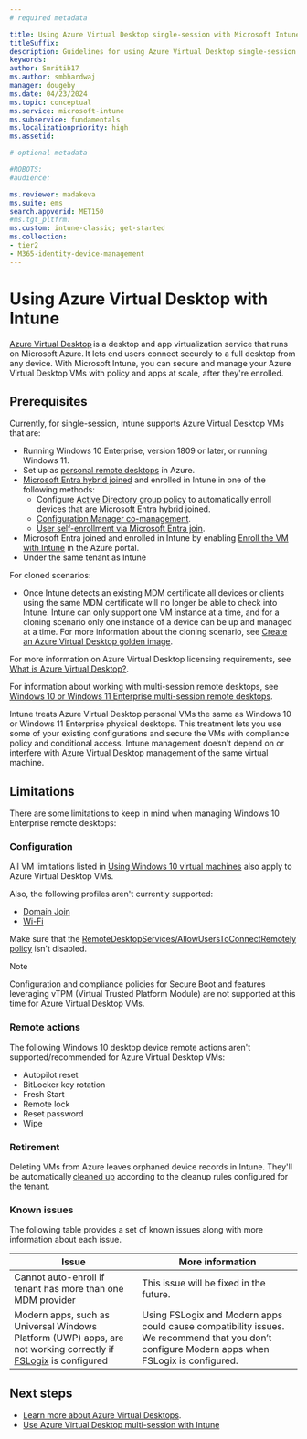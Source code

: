 ```yaml
---
# required metadata

title: Using Azure Virtual Desktop single-session with Microsoft Intune
titleSuffix: 
description: Guidelines for using Azure Virtual Desktop single-session with Microsoft Intune. 
keywords:
author: Smritib17  
ms.author: smbhardwaj
manager: dougeby
ms.date: 04/23/2024
ms.topic: conceptual
ms.service: microsoft-intune
ms.subservice: fundamentals
ms.localizationpriority: high
ms.assetid: 

# optional metadata

#ROBOTS:
#audience:

ms.reviewer: madakeva
ms.suite: ems
search.appverid: MET150
#ms.tgt_pltfrm:
ms.custom: intune-classic; get-started
ms.collection:
- tier2
- M365-identity-device-management
---
```


# Using Azure Virtual Desktop with Intune

[Azure Virtual Desktop](/azure/virtual-desktop/) is a desktop and app virtualization service that runs on Microsoft Azure. It lets end users connect securely to a full desktop from any device. With Microsoft Intune, you can secure and manage your Azure Virtual Desktop VMs with policy and apps at scale, after they're enrolled.

## Prerequisites

Currently, for single-session, Intune supports Azure Virtual Desktop VMs that are:

- Running Windows 10 Enterprise, version 1809 or later, or running Windows 11.
- Set up as [personal remote desktops](/azure/virtual-desktop/configure-host-pool-personal-desktop-assignment-type) in Azure.
- [Microsoft Entra hybrid joined](/azure/active-directory/devices/hybrid-azuread-join-plan) and enrolled in Intune in one of the following methods:
    - Configure [Active Directory group policy](/windows/client-management/mdm/enroll-a-windows-10-device-automatically-using-group-policy) to automatically enroll devices that are Microsoft Entra hybrid joined.
    - [Configuration Manager co-management](/configmgr/comanage/overview).
    - [User self-enrollment via Microsoft Entra join](/mem/intune/fundamentals/deployment-guide-enroll#user-self-enrollment-in-intune).
- Microsoft Entra joined and enrolled in Intune by enabling [Enroll the VM with Intune](/azure/virtual-desktop/deploy-azure-ad-joined-vm#deploy-azure-ad-joined-vms) in the Azure portal.
- Under the same tenant as Intune

For cloned scenarios:

- Once Intune detects an existing MDM certificate all devices or clients using the same MDM certificate will no longer be able to check into Intune. Intune can only support one VM instance at a time, and for a cloning scenario only one instance of a device can be up and managed at a time. For more information about the cloning scenario, see [Create an Azure Virtual Desktop golden image](/azure/virtual-desktop/set-up-golden-image).

For more information on Azure Virtual Desktop licensing requirements, see [What is Azure Virtual Desktop?](/azure/virtual-desktop/overview#requirements).

For information about working with multi-session remote desktops, see [Windows 10 or Windows 11 Enterprise multi-session remote desktops](azure-virtual-desktop-multi-session.md).

Intune treats Azure Virtual Desktop personal VMs the same as Windows 10 or Windows 11 Enterprise physical desktops. This treatment lets you use some of your existing configurations and secure the VMs with compliance policy and conditional access. Intune management doesn't depend on or interfere with Azure Virtual Desktop management of the same virtual machine.

## Limitations

There are some limitations to keep in mind when managing Windows 10 Enterprise remote desktops:

### Configuration

All VM limitations listed in [Using Windows 10 virtual machines](windows-10-virtual-machines.md) also apply to Azure Virtual Desktop VMs.

Also, the following profiles aren't currently supported:

- [Domain Join](../configuration/device-profiles.md#domain-join)
- [Wi-Fi](../configuration/device-profiles.md#wi-fi)

Make sure that the [RemoteDesktopServices/AllowUsersToConnectRemotely policy](/windows/client-management/mdm/policy-csp-remotedesktopservices#remotedesktopservices-allowuserstoconnectremotely) isn't disabled.

> [!NOTE]
> Configuration and compliance policies for Secure Boot and features leveraging vTPM (Virtual Trusted Platform Module) are not supported at this time for Azure Virtual Desktop VMs.

### Remote actions

The following Windows 10 desktop device remote actions aren't supported/recommended for Azure Virtual Desktop VMs:

- Autopilot reset
- BitLocker key rotation
- Fresh Start
- Remote lock
- Reset password
- Wipe

### Retirement

Deleting VMs from Azure leaves orphaned device records in Intune. They'll be automatically [cleaned up](../remote-actions/devices-wipe.md#automatically-delete-devices-with-cleanup-rules) according to the cleanup rules configured for the tenant.

### Known issues

The following table provides a set of known issues along with more information about each issue.

| Issue | More   information |
|---|---|
| Cannot auto-enroll if tenant has more than one MDM provider | This issue will be fixed in the future. |
| Modern apps, such as Universal Windows Platform (UWP) apps, are not working correctly if [FSLogix](/fslogix/overview) is configured | Using FSLogix and Modern apps could cause compatibility issues. We recommend that you don’t configure Modern apps when FSLogix is configured.|

## Next steps

* [Learn more about Azure Virtual Desktops](/azure/virtual-desktop/).
* [Use Azure Virtual Desktop multi-session with Intune](./azure-virtual-desktop-multi-session.md)
